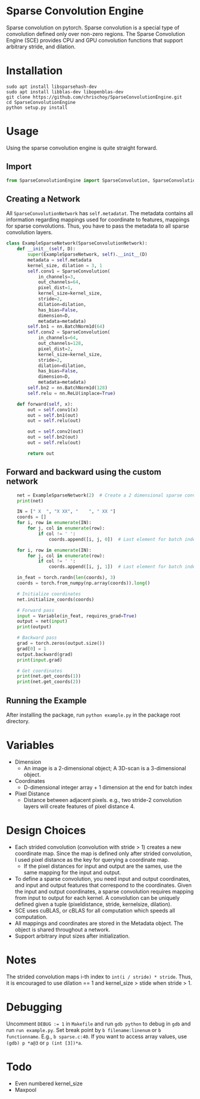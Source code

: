 # Sparse Convolution Engine

Sparse convolution on pytorch. Sparse convolution is a special type of convolution defined only over non-zero regions. The Sparse Convolution Engine (SCE) provides CPU and GPU convolution functions that support arbitrary stride, and dilation.


# Installation

```
sudo apt install libsparsehash-dev
sudo apt install libblas-dev libopenblas-dev
git clone https://github.com/chrischoy/SparseConvolutionEngine.git
cd SparseConvolutionEngine
python setup.py install
```


# Usage

Using the sparse convolution engine is quite straight forward.

## Import

```python
from SparseConvolutionEngine import SparseConvolution, SparseConvolutionNetwork
```

## Creating a Network

All `SparseConvolutionNetwork` has `self.metadatat`. The metadata contains all information regarding mappings used for coordinate to features, mappings for sparse convolutions. Thus, you have to pass the metadata to all sparse convolution layers.

```python
class ExampleSparseNetwork(SparseConvolutionNetwork):
    def __init__(self, D):
        super(ExampleSparseNetwork, self).__init__(D)
        metadata = self.metadata
        kernel_size, dilation = 3, 1
        self.conv1 = SparseConvolution(
            in_channels=3,
            out_channels=64,
            pixel_dist=1,
            kernel_size=kernel_size,
            stride=2,
            dilation=dilation,
            has_bias=False,
            dimension=D,
            metadata=metadata)
        self.bn1 = nn.BatchNorm1d(64)
        self.conv2 = SparseConvolution(
            in_channels=64,
            out_channels=128,
            pixel_dist=2,
            kernel_size=kernel_size,
            stride=2,
            dilation=dilation,
            has_bias=False,
            dimension=D,
            metadata=metadata)
        self.bn2 = nn.BatchNorm1d(128)
        self.relu = nn.ReLU(inplace=True)

    def forward(self, x):
        out = self.conv1(x)
        out = self.bn1(out)
        out = self.relu(out)

        out = self.conv2(out)
        out = self.bn2(out)
        out = self.relu(out)

        return out
```

## Forward and backward using the custom network

```python
    net = ExampleSparseNetwork(2)  # Create a 2 dimensional sparse convnet
    print(net)

    IN = [" X  ", "X XX", "    ", " XX "]
    coords = []
    for i, row in enumerate(IN):
        for j, col in enumerate(row):
            if col != ' ':
                coords.append([i, j, 0])  # Last element for batch index

    for i, row in enumerate(IN):
        for j, col in enumerate(row):
            if col != ' ':
                coords.append([i, j, 1])  # Last element for batch index

    in_feat = torch.randn(len(coords), 3)
    coords = torch.from_numpy(np.array(coords)).long()

    # Initialize coordinates
    net.initialize_coords(coords)

    # Forward pass
    input = Variable(in_feat, requires_grad=True)
    output = net(input)
    print(output)

    # Backward pass
    grad = torch.zeros(output.size())
    grad[0] = 1
    output.backward(grad)
    print(input.grad)

    # Get coordinates
    print(net.get_coords(1))
    print(net.get_coords(2))
```

## Running the Example

After installing the package, run `python example.py` in the package root directory.


# Variables

- Dimension
  - An image is a 2-dimensional object; A 3D-scan is a 3-dimensional object.
- Coordinates
  - D-dimensional integer array + 1 dimension at the end for batch index
- Pixel Distance
  - Distance between adjacent pixels. e.g., two stride-2 convolution layers will create features of pixel distance 4.


# Design Choices

- Each strided convolution (convolution with stride > 1) creates a new coordinate map. Since the map is defined only after strided convolution, I used pixel distance as the key for querying a coordinate map.
   - If the pixel distances for input and output are the sames, use the same mapping for the input and output.
- To define a sparse convolution, you need input and output coordinates, and input and output features that correspond to the coordinates. Given the input and output coordinates, a sparse convolution requires mapping from input to output for each kernel. A convolution can be uniquely defined given a tuple (pixeldistance, stride, kernelsize, dilation).
- SCE uses cuBLAS, or cBLAS for all computation which speeds all computation.
- All mappings and coordinates are stored in the Metadata object. The object is shared throughout a network.
- Support arbitrary input sizes after initialization.


# Notes

The strided convolution maps i-th index to `int(i / stride) * stride`. Thus, it is encouraged to use dilation == 1 and kernel_size > stide when stride > 1.


# Debugging

Uncomment `DEBUG := 1` in `Makefile` and run `gdb python` to debug in `gdb` and run `run example.py`. Set break point by `b filename:linenum` or `b functionname`. E.g., `b sparse.c:40`. If you want to access array values, use `(gdb) p *a@3` or `p (int [3])*a`.


# Todo

- Even numbered kernel_size
- Maxpool
